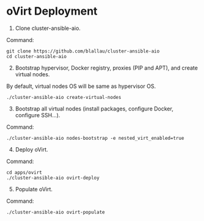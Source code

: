 oVirt Deployment
================

1. Clone cluster-ansible-aio.

Command:

    git clone https://github.com/blallau/cluster-ansible-aio
    cd cluster-ansible-aio

2. Bootstrap hypervisor, Docker registry, proxies (PIP and APT), and create
virtual nodes.

By default, virtual nodes OS will be same as hypervisor OS.

    ./cluster-ansible-aio create-virtual-nodes

3. Bootstrap all virtual nodes (install packages, configure Docker,
configure SSH...).

Command:

    ./cluster-ansible-aio nodes-bootstrap -e nested_virt_enabled=true

4. Deploy oVirt.

Command:

    cd apps/ovirt
    ./cluster-ansible-aio ovirt-deploy

5. Populate oVirt.

Command:

    ./cluster-ansible-aio ovirt-populate
